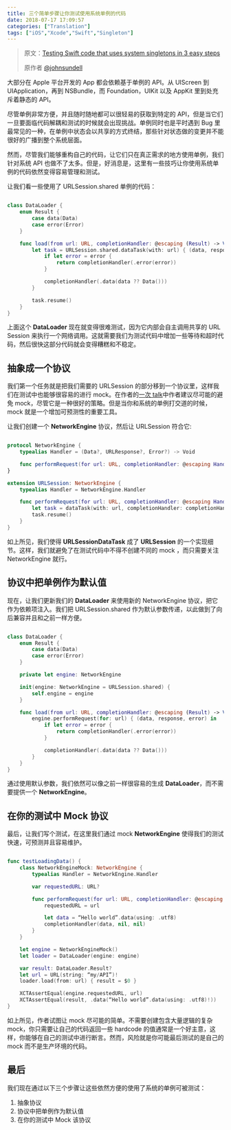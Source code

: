 ```yaml
---
title: 三个简单步骤让你测试使用系统单例的代码
date: 2018-07-17 17:09:57
categories: ["Translation"]
tags: ["iOS","Xcode","Swift","Singleton"]
---
```


> 原文：[Testing Swift code that uses system singletons in 3 easy steps](https://www.swiftbysundell.com/articles/testing-swift-code-that-uses-system-singletons-in-3-easy-steps/)
>
> 原作者 [@johnsundell](https://twitter.com/johnsundell)

大部分在 Apple 平台开发的 App 都会依赖基于单例的 API。从 UIScreen 到 UIApplication，再到 NSBundle，而 Foundation，UIKit 以及 AppKit 里到处充斥着静态的 API。

尽管单例非常方便，并且随时随地都可以很轻易的获取到特定的 API，但是当它们一旦要面临代码解耦和测试的时候就会出现挑战。单例同时也是平时遇到 Bug 里最常见的一种，在单例中状态会以共享的方式终结，那些针对状态做的变更并不能很好的广播到整个系统层面。

然而，尽管我们能够重构自己的代码，让它们只在真正需求的地方使用单例，我们针对系统 API 也做不了太多。但是，好消息是，这里有一些技巧让你使用系统单例的代码依然变得容易管理和测试。

让我们看一些使用了 URLSession.shared 单例的代码：


``` Swift

class DataLoader {
    enum Result {
        case data(Data)
        case error(Error)
    }

    func load(from url: URL, completionHandler: @escaping (Result) -> Void) {
        let task = URLSession.shared.dataTask(with: url) { (data, response, error) in
            if let error = error {
                return completionHandler(.error(error))
            }

            completionHandler(.data(data ?? Data()))
        }

        task.resume()
    }
}

```

上面这个 **DataLoader** 现在就变得很难测试，因为它内部会自主调用共享的 URL Session 来执行一个网络调用。这就需要我们为测试代码中增加一些等待和超时代码，然后很快这部分代码就会变得糟糕和不稳定。

## 抽象成一个协议

我们第一个任务就是把我们需要的 URLSession 的部分移到一个协议里，这样我们在测试中也能够很容易的进行 mock。在作者的[一次 talk](http://www.ustream.tv/recorded/101118612)中作者建议尽可能的避免 mock，尽管它是一种很好的策略。但是当你和系统的单例打交道的时候，mock 就是一个增加可预测性的重要工具。

让我们创建一个 **NetworkEngine** 协议，然后让 URLSession 符合它:

``` Swift

protocol NetworkEngine {
    typealias Handler = (Data?, URLResponse?, Error?) -> Void

    func performRequest(for url: URL, completionHandler: @escaping Handler)
}

extension URLSession: NetworkEngine {
    typealias Handler = NetworkEngine.Handler

    func performRequest(for url: URL, completionHandler: @escaping Handler) {
        let task = dataTask(with: url, completionHandler: completionHandler)
        task.resume()
    }
}

```

如上所见，我们使得 **URLSessionDataTask** 成了 **URLSession** 的一个实现细节。这样，我们就避免了在测试代码中不得不创建不同的 mock ，而只需要关注 NetworkEngine 就行。

## 协议中把单例作为默认值

现在，让我们更新我们的 **DataLoader** 来使用新的 NetworkEngine 协议，把它作为依赖项注入。我们把 URLSession.shared 作为默认参数传递，以此做到了向后兼容并且和之前一样方便。

``` Swift

class DataLoader {
    enum Result {
        case data(Data)
        case error(Error)
    }

    private let engine: NetworkEngine

    init(engine: NetworkEngine = URLSession.shared) {
        self.engine = engine
    }

    func load(from url: URL, completionHandler: @escaping (Result) -> Void) {
        engine.performRequest(for: url) { (data, response, error) in
            if let error = error {
                return completionHandler(.error(error))
            }

            completionHandler(.data(data ?? Data()))
        }
    }
}

```

通过使用默认参数，我们依然可以像之前一样很容易的生成 **DataLoader**，而不需要提供一个 **NetworkEngine**。

## 在你的测试中 Mock 协议

最后，让我们写个测试，在这里我们通过 mock **NetworkEngine** 使得我们的测试快速，可预测并且容易维护。

``` Swift

func testLoadingData() {
    class NetworkEngineMock: NetworkEngine {
        typealias Handler = NetworkEngine.Handler 

        var requestedURL: URL?

        func performRequest(for url: URL, completionHandler: @escaping Handler) {
            requestedURL = url

            let data = “Hello world”.data(using: .utf8)
            completionHandler(data, nil, nil)
        }
    }

    let engine = NetworkEngineMock()
    let loader = DataLoader(engine: engine)

    var result: DataLoader.Result?
    let url = URL(string: “my/API”)!
    loader.load(from: url) { result = $0 }

    XCTAssertEqual(engine.requestedURL, url)
    XCTAssertEqual(result, .data(“Hello world”.data(using: .utf8)!))
}

```

如上所见，作者试图让 mock 尽可能的简单。不需要创建包含大量逻辑的复杂 mock，你只需要让自己的代码返回一些 hardcode 的值通常是一个好主意，这样，你能够在自己的测试中进行断言。然而，风险就是你可能最后测试的是自己的 mock 而不是生产环境的代码。


## 最后

我们现在通过以下三个步骤让这些依然方便的使用了系统的单例可被测试：

1. 抽象协议
2. 协议中把单例作为默认值
3. 在你的测试中 Mock 该协议































